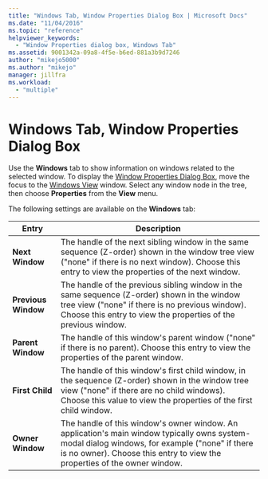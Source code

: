 ```yaml
---
title: "Windows Tab, Window Properties Dialog Box | Microsoft Docs"
ms.date: "11/04/2016"
ms.topic: "reference"
helpviewer_keywords: 
  - "Window Properties dialog box, Windows Tab"
ms.assetid: 9001342a-09a8-4f5e-b6ed-881a3b9d7246
author: "mikejo5000"
ms.author: "mikejo"
manager: jillfra
ms.workload: 
  - "multiple"
---
```

# Windows Tab, Window Properties Dialog Box
Use the **Windows** tab to show information on windows related to the selected window. To display the [Window Properties Dialog Box](../debugger/window-properties-dialog-box.md), move the focus to the [Windows View](../debugger/windows-view.md) window. Select any window node in the tree, then choose **Properties** from the **View** menu.  
  
 The following settings are available on the **Windows** tab:  
  
|Entry|Description|  
|-----------|-----------------|  
|**Next Window**|The handle of the next sibling window in the same sequence (Z-order) shown in the window tree view ("none" if there is no next window). Choose this entry to view the properties of the next window.|  
|**Previous Window**|The handle of the previous sibling window in the same sequence (Z-order) shown in the window tree view ("none" if there is no previous window). Choose this entry to view the properties of the previous window.|  
|**Parent Window**|The handle of this window's parent window ("none" if there is no parent). Choose this entry to view the properties of the parent window.|  
|**First Child**|The handle of this window's first child window, in the sequence (Z-order) shown in the window tree view ("none" if there are no child windows). Choose this value to view the properties of the first child window.|  
|**Owner Window**|The handle of this window's owner window. An application's main window typically owns system-modal dialog windows, for example ("none" if there is no owner). Choose this entry to view the properties of the owner window.|